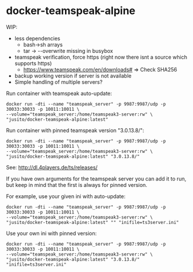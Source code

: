 # docker-teamspeak-alpine
WIP:
- less dependencies
  - bash->sh arrays
  - tar -> --overwrite missing in busybox
- teamspeak verification, force https (right now there isnt a source which supports https)
  - https://www.teamspeak.com/en/downloads# => Check SHA256
- backup working version if server is not available
- Simple handling of multiple servers?

Run container with teamspeak auto-update:
```
docker run -dti --name "teamspeak_server" -p 9987:9987/udp -p 30033:30033 -p 10011:10011 \
--volume="teamspeak_server:/home/teamspeak3-server:rw" \
"jusito/docker-teamspeak-alpine:latest"
```

Run container with pinned teamspeak version "3.0.13.8/":
```
docker run -dti --name "teamspeak_server" -p 9987:9987/udp -p 30033:30033 -p 10011:10011 \
--volume="teamspeak_server:/home/teamspeak3-server:rw" \
"jusito/docker-teamspeak-alpine:latest" "3.0.13.8/"
```
See: http://dl.4players.de/ts/releases/

If you have own arguments for the teamspeak server you can add it to run, but keep in mind that the first is always for pinned version.

For example, use your given ini with auto-update:
```
docker run -dti --name "teamspeak_server" -p 9987:9987/udp -p 30033:30033 -p 10011:10011 \
--volume="teamspeak_server:/home/teamspeak3-server:rw" \
"jusito/docker-teamspeak-alpine:latest" "" "inifile=ts3server.ini"
```

Use your own ini with pinned version:
```
docker run -dti --name "teamspeak_server" -p 9987:9987/udp -p 30033:30033 -p 10011:10011 \
--volume="teamspeak_server:/home/teamspeak3-server:rw" \
"jusito/docker-teamspeak-alpine:latest" "3.0.13.8/" "inifile=ts3server.ini"
```